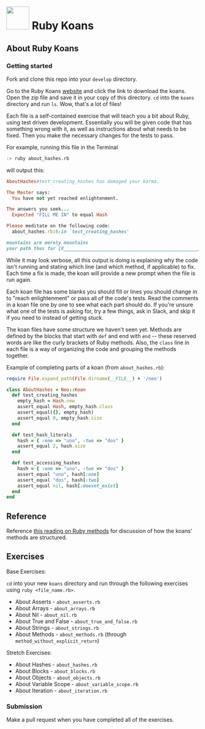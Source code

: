 # <img src="https://cloud.githubusercontent.com/assets/7833470/10899314/63829980-8188-11e5-8cdd-4ded5bcb6e36.png" height="60"> Ruby Koans

## About Ruby Koans

### Getting started

Fork and clone this repo into your `develop` directory.

Go to the Ruby Koans <a href="http://rubykoans.com/" target="_blank">website</a> and click the link to download the koans. Open the zip file and save it in your copy of this directory. `cd` into the `koans` directory and run `ls`. Wow, that's a lot of files!

Each file is a self-contained exercise that will teach you a bit about Ruby, using test driven development. Essentially you will be given code that has something wrong with it, as well as instructions about what needs to be fixed. Then you make the necessary changes for the tests to pass.

For example, running this file in the Terminal
```bash
:> ruby about_hashes.rb
```
will output this:
```ruby
AboutHashes#test_creating_hashes has damaged your karma.

The Master says:
  You have not yet reached enlightenment.

The answers you seek...
  Expected "FILL ME IN" to equal Hash

Please meditate on the following code:
  about_hashes.rb:6:in `test_creating_hashes'

mountains are merely mountains
your path thus far [X_________________________________________________] 0/12
```

While it may look verbose, all this output is doing is explaining why the code isn't running and stating which line (and which method, if applicable) to fix. Each time a fix is made, the koan will provide a new prompt when the file is run again.

Each koan file has some blanks you should fill or lines you should change in to "reach enlightenment" or pass all of the code's tests.  Read the comments in a koan file one by one to see what each part should do. If you're unsure what one of the tests is asking for, try a few things, ask in Slack, and skip it if you need to instead of getting stuck.

The koan files have some structure we haven't seen yet. Methods are defined by the blocks that start with `def` and end with `end` -- these reserved words are like the curly brackets of Ruby methods. Also, the `class` line in each file is a way of organizing the code and grouping the methods together.


Example of completing parts of a koan (from `about_hashes.rb`):

```ruby
require File.expand_path(File.dirname(__FILE__) + '/neo')

class AboutHashes < Neo::Koan
  def test_creating_hashes
    empty_hash = Hash.new
    assert_equal Hash, empty_hash.class
    assert_equal({}, empty_hash)
    assert_equal 0, empty_hash.size
  end

  def test_hash_literals
    hash = { :one => "uno", :two => "dos" }
    assert_equal 2, hash.size
  end

  def test_accessing_hashes
    hash = { :one => "uno", :two => "dos" }
    assert_equal "uno", hash[:one]
    assert_equal "dos", hash[:two]
    assert_equal nil, hash[:doesnt_exist]
  end
end
```

## Reference		

Reference <a href="http://ploos.io/ruby-koans-companion-part-10-about_methods-rb/" target="_blank">this reading on Ruby methods</a> for discussion of how the koans' methods are structured.

## Exercises

Base Exercises:

`cd` into your new `koans` directory and run through the following exercises using `ruby <file_name.rb>`.

- About Asserts - `about_asserts.rb`
- About Arrays - `about_arrays.rb`
- About Nil - `about_nil.rb`
- About True and False - `about_true_and_false.rb`
- About Strings - `about_strings.rb`
- About Methods - `about_methods.rb` (through `method_without_explicit_return`)

Stretch Exercises:

- About Hashes - `about_hashes.rb`
- About Blocks - `about_blocks.rb`
- About Objects - `about_objects.rb`
- About Variable Scope - `about_variable_scope.rb`
- About Iteration - `about_iteration.rb`

### Submission

Make a pull request when you have completed all of the exercises.
